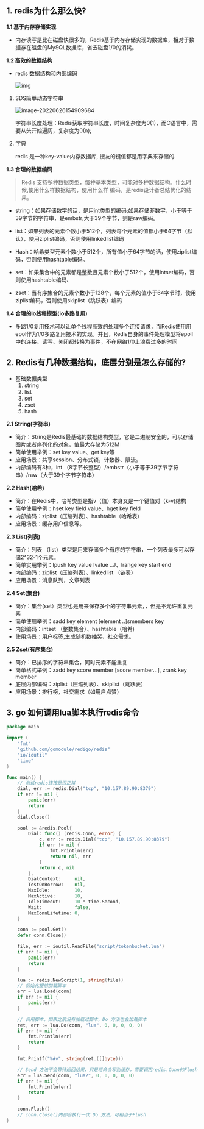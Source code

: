 ## 1. redis为什么那么快?

**1.1 基于内存存储实现**

- 内存读写是比在磁盘快很多的，Redis基于内存存储实现的数据库，相对于数据存在磁盘的MySQL数据库，省去磁盘1/0的消耗。



**1.2 高效的数据结构**

- redis 数据结构和内部编码

  ![img](https://raw.githubusercontent.com/hellolib/pictures/main/Typora/pic-00-gitee/20220701172004.png)

1. SDS简单动态字符串

   ![image-20220626154909684](https://raw.githubusercontent.com/hellolib/pictures/main/Typora/pic-00-gitee/20220626154909.png)

   字符串长度处理：Redis获取字符串长度，时间复杂度为0(1)，而C语言中，需要从头开始遍历，复杂度为0(n);

2. 字典

   redis 是一种key-value内存数据库, 搜友的键值都是用字典来存储的.



**1.3 合理的数据编码**

> Redis 支持多种数据类型，每种基本类型，可能对多种数据结构。什么时候,使用什么样数据结构，使用什么样
> 编码，是redis设计者总结优化的结果。

- string：如果存储数字的话，是用int类型的编码;如果存储非数宇，小于等于39字节的字符串，是embstr;大于39个字节，则是raw编码。

- list：如果列表的元素个数小于512个，列表每个元素的值都小于64字节（默认），使用ziplist编码，否则使用linkedlist编码
- Hash：哈希类型元素个数小于512个，所有值小于64字节的话，使用ziplist编码，否则使用hashtable编码。
- set：如果集合中的元素都是整数且元素个数小于512个，使用intset编码，否则使用hashtable编码、
- zset：当有序集合的元素个数小于128个，每个元素的值小于64字节时，使用ziplist编码，否则使用skiplist（跳跃表）编码



**1.4 合理的io线程模型(io多路复用)**

- 多路1/0复用技术可以让单个线程高效的处理多个连接请求，而Redis使用用epol作为1/0多路复用技术的实现。并且，Redis自身的事件处理模型将epoll中的连接、读写、关闭都转换为事件，不在网络1/0上浪费过多的时间



## 2. Redis有几种数据结构，底层分别是怎么存储的?

- 基础数据类型
  1. string
  2. list
  3. set
  4. zset
  5. hash

**2.1 String(字符串)**

- 简介：String是Redis最基础的数据结构类型，它是二进制安全的，可以存储图片或者序列化的对象，值最大存储为512M
- 简单使用举例：set key value、get key等
- 应用场景：共享session、分布式锁，计数器、限流。
- 内部编码有3种，int （8字节长整型）/embstr（小于等于39字节字符串）/raw（大于39个字节字符串）

**2.2 Hash(哈希)**

- 简介：在Redis中，哈希类型是指v（值）本身又是一个键值对（k-v)结构
- 简单使用举例：hset key field value、hget key field
- 内部编码：ziplist（压缩列表）、hashtable（哈希表）
- 应用场景：缓存用户信息等。

**2.3 List(列表)**

- 简介：列表 （list）类型是用来存储多个有序的字符串，一个列表最多可以存储2^32-1个元素。
- 简单实用举例：lpush key value Ivalue ..J、lrange key start end
- 内部编码：ziplist（压缩列表）、linkedlist （链表）
- 应用场景：消息队列，文章列表

**2.4 Set(集合)**

- 简介：集合(set）类型也是用来保存多个的字符串元素，，但是不允许重复元素
- 简单使用举例：sadd key element [element ..]smembers key
- 内部编码：intset （整数集合）、hashtable（哈希)
- 使用场景：用户标签,生成随机数抽奖、社交需求。

**2.5 Zset(有序集合)**

- 简介：已排序的字符串集合，同时元素不能重复
- 简单格式举例：zadd key score member [score member…], zrank key member
- 底层内部编码：ziplist（压缩列表）、skiplist（跳跃表）
- 应用场景：排行榜，社交需求（如用户点赞）

## 3. go 如何调用lua脚本执行redis命令

```go
package main

import (
	"fmt"
	"github.com/gomodule/redigo/redis"
	"io/ioutil"
	"time"
)

func main() {
	// 测试redis连接是否正常
	dial, err := redis.Dial("tcp", "10.157.89.90:8379")
	if err != nil {
		panic(err)
		return
	}
	dial.Close()

	pool := &redis.Pool{
		Dial: func() (redis.Conn, error) {
			c, err := redis.Dial("tcp", "10.157.89.90:8379")
			if err != nil {
				fmt.Println(err)
				return nil, err
			}
			return c, nil
		},
		DialContext:     nil,
		TestOnBorrow:    nil,
		MaxIdle:         10,
		MaxActive:       10,
		IdleTimeout:     10 * time.Second,
		Wait:            false,
		MaxConnLifetime: 0,
	}

	conn := pool.Get()
	defer conn.Close()

	file, err := ioutil.ReadFile("script/tokenbucket.lua")
	if err != nil {
		panic(err)
		return
	}

	lua := redis.NewScript(1, string(file))
	// 初始化提前加载脚本
	err = lua.Load(conn)
	if err != nil {
		panic(err)
	}

	// 调用脚本，如果之前没有加载过脚本，Do 方法也会加载脚本
	ret, err := lua.Do(conn, "lua", 0, 0, 0, 0, 0)
	if err != nil {
		fmt.Println(err)
		return
	}

	fmt.Printf("%#v", string(ret.([]byte)))

	// Send 方法不会等待返回结果，只是将命令写到缓存，需要调用redis.Conn的Flush 方法
	err = lua.Send(conn, "lua2", 0, 0, 0, 0, 0)
	if err != nil {
		fmt.Println(err)
		return
	}

	conn.Flush()
	// conn.Close()内部会执行一次 Do 方法，可相当于Flush
}


```

